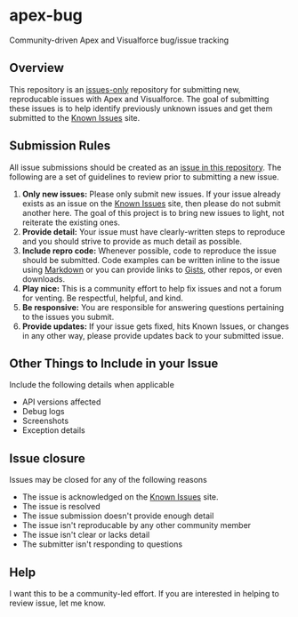 apex-bug
========

Community-driven Apex and Visualforce bug/issue tracking

## Overview

This repository is an [issues-only](https://github.com/kevinohara80/apex-bug/issues) repository for submitting new, reproducable issues with Apex and Visualforce. The goal of submitting these issues is to help identify previously unknown issues and get them submitted to the [Known Issues](https://success.salesforce.com/issues_index) site.

## Submission Rules

All issue submissions should be created as an [issue in this repository](https://github.com/kevinohara80/apex-bug/issues). The following are a set of guidelines to review prior to submitting a new issue.

1. **Only new issues:** Please only submit new issues. If your issue already exists as an issue on the [Known Issues](https://success.salesforce.com/issues_index) site, then please do not submit another here. The goal of this project is to bring new issues to light, not reiterate the existing ones.
2. **Provide detail:** Your issue must have clearly-written steps to reproduce and you should strive to provide as much detail as possible.
3. **Include repro code:** Whenever possible, code to reproduce the issue should be submitted. Code examples can be written inline to the issue using [Markdown](https://help.github.com/articles/github-flavored-markdown) or you can provide links to [Gists](https://gist.github.com/), other repos, or even downloads.
4. **Play nice:** This is a community effort to help fix issues and not a forum for venting. Be respectful, helpful, and kind.
5. **Be responsive:** You are responsible for answering questions pertaining to the issues you submit.
6. **Provide updates:** If your issue gets fixed, hits Known Issues, or changes in any other way, please provide updates back to your submitted issue.

## Other Things to Include in your Issue

Include the following details when applicable

* API versions affected
* Debug logs
* Screenshots
* Exception details

## Issue closure

Issues may be closed for any of the following reasons

* The issue is acknowledged on the [Known Issues](https://success.salesforce.com/issues_index) site.
* The issue is resolved
* The issue submission doesn't provide enough detail
* The issue isn't reproducable by any other community member
* The issue isn't clear or lacks detail
* The submitter isn't responding to questions

## Help

I want this to be a community-led effort. If you are interested in helping to review issue, let me know.

